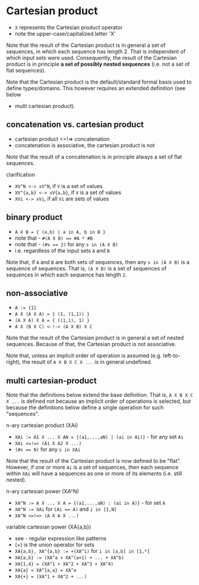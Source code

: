 
<!-- ======================================================================= -->
# Cartesian product

* `X` represents the Cartesian product operator
* note the upper-case/capitalized letter 'X'

Note that the result of the Cartesian product is in general a set of sequences,
in which each sequence has length 2. That is independent of which input sets
were used. Consequently, the result of the Cartesian product is in principle
**a set of possibly nested sequences** (i.e. not a set of flat sequences).

Note that the Cartesian product is the default/standard formal basis used to
define types/domains. This however requires an extended definition (see below
- multi cartesian product).

<!-- ======================================================================= -->
## concatenation vs. cartesian product

* cartesian product <=!=> concatenation
* concatenation is associative, the cartesian product is not

Note that the result of a concatenation is
in principle always a set of flat sequences.

clarification

* `XV^N <-> xV^N`, if `V` is a set of values
* `XV^{a,b} <-> xV{a,b}`, if `V` is a set of values
* `XVi <-> xVi`, if all `Vi` are sets of values

<!-- ======================================================================= -->
## binary product

* `A X B = { (a,b) | a in A, b in B }`
* note that - `#(A X B) == #A * #B`
* note that - `(#s == 2)` for any `s in (A X B)`
* i.e. regardless of the input sets `A` and `B`

Note that, if `A` and `B` are both sets of sequences, then any `s in (A X B)`
is a sequence of sequences. That is, `(A X B)` is a set of sequences of
sequences in which each sequence has length `2`.

<!-- ======================================================================= -->
## non-associative

* `A := {1}`
* `A X (A X A) = { (1, (1,1)) }`
* `(A X A) X A = { ((1,1), 1) }`
* `A X (B X C) <-!-> (A X B) X C`

Note that the result of the Cartesian product is in general a set of nested
sequences. Because of that, the Cartesian product is not associative.

Note that, unless an implicit order of operation is assumed (e.g.
left-to-right), the result of `A X B X C X ...` is in general undefined.

<!-- ======================================================================= -->
## multi cartesian-product

Note that the definitions below extend the base definition. That is,
`A X B X C X ...` is defined not because an implicit order of operations is
selected, but because the definitions below define a single operation for
such "sequences".

n-ary cartesian product (XAi)

* `XAi := A1 X ... X AN = {(a1,...,aN) | (ai in Ai)}` - for any set `Ai`
* `XAi <=!=> (A1 X A2 X ...)`
* `(#s == N)` for any `s in XAi`

Note that the result of the Cartesian product is now defined to be "flat".
However, if one or more `Ai` is a set of sequences, then each sequence within
`XAi` will have a sequences as one or more of its elements (i.e. still nested).

n-ary cartesian power (XA^N)

* `XA^N := A X ... X A = {(a1,...,aN) : (ai in A)}` - for set `A`
* `XA^N := XAi` for `(Ai == A)` and `i in [1,N]`
* `XA^N <=!=> (A X A X ...)`

variable cartesian power (XA{a,b})

* see - regular expression like patterns
* (+) is the union operator for sets
* `XA{a,b}, XA^{a,b} := +(XA^i)` for `i in [a,b] in [1,*]`
* `XA{a,b} := (XA^a + XA^(a+1) + ... + XA^b)`
* `XA{1,4} = (XA^1 + XA^2 + XA^3 + XA^4)`
* `XA{a} = XA^{a,a} = XA^a`
* `XA{+} = (XA^1 + XA^2 + ...)`
